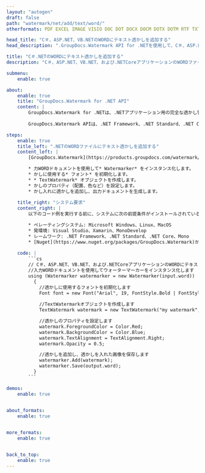 ```yaml
---
layout: "autogen"
draft: false
path: "watermark/net/add/text/word/"
otherformats: PDF EXCEL IMAGE VISIO DOC DOT DOCX DOCM DOTX DOTM RTF TXT XLSX XLSM XLTM XLT XLTX XLS XLSB XLAM SXC PPTX PPTM PPSX PPSM POTM POT POTX PPT PPS ODT BMP GIF JPEG JP2 PNG TIFF WEBP VSD VDX VSDX VSTX VSX VSSX VSDM VSSM VSTM VTX VDW VSS VST

head_title: "C＃、ASP.NET、VB.NETのWORDにテキスト透かしを追加する"
head_description: ".GroupDocs.Watermark API for .NETを使用して、C＃、ASP.NET、VB.NET、および.NETCoreアプリケーションのWORDファイルにテキストウォーターマークを追加するNETライブラリ."

title: "C＃.NETのWORDにテキスト透かしを追加する"
description: "C＃、ASP.NET、VB.NET、および.NETCoreアプリケーションのWORDファイルにテキスト透かしを追加します。必要に応じて、透かしのサイズ、フォントタイプ、回転角度、およびドキュメントページ上の透かしの位置を管理します。"

submenu:
    enable: true

about:
    enable: true
    title: "GroupDocs.Watermark for .NET API"
    content: |
        GroupDocs.Watermark for .NETは、.NETアプリケーション用の完全な透かし管理ソリューションです。開発者は、次のような透かし操作操作をすばやく実行できます。すべての一般的なファイル形式のドキュメント内から、さまざまな種類の透かしを追加、編集、検索、および削除します。 PDF、Microsoft Word、Excel、PowerPoint、Visio、Eメール、画像形式など、さまざまなドキュメントのテキストと画像の透かしの操作をサポートしています。
        
        GroupDocs.Watermark APIは、.NET Framework、.NET Standard、.NET Core、Mono、Xamarinを含むすべての主要なオペレーティングシステムとプラットフォームで十分にサポートされています。

steps:
    enable: true
    title_left: ".NETのWORDファイルにテキスト透かしを追加する"
    content_left: |
        [GroupDocs.Watermark](https://products.groupdocs.com/watermark/net/)を使用すると、.NET開発者は、いくつかの簡単な手順を実行することで、アプリケーションにテキスト透かしを簡単に追加できます。

        * 力WORDドキュメントを使用して* Watermarker* をインスタンス化します。
        * かしに使用する* フォント* を初期化します。
        * * TextWatermark* オブジェクトを作成します。
        * かしのプロパティ（配置、色など）を設定します。
        * かし入れに透かしを追加し、出力ドキュメントを生成します。
        
    title_right: "システム要求"
    content_right: |
        以下のコード例を実行する前に、システムに次の前提条件がインストールされていることを確認してください。

        * ペレーティングシステム: Microsoft Windows、Linux、MacOS
        * 発環境: Visual Studio、Xamarin、MonoDevelop
        * レームワーク: .NET Framework、.NET Standard、.NET Core、Mono
        * [Nuget](https://www.nuget.org/packages/GroupDocs.Watermark)から最新バージョンのGroupDocs.Watermarkfor.NETをダウンロードします。
        
    code: |
        ```cs
        // C＃、ASP.NET、VB.NET、および.NETCoreアプリケーションのWORDにテキスト透かしを追加します
        //入力WORDドキュメントを使用してウォーターマーカーをインスタンス化します
        using (Watermarker watermarker = new Watermarker(input.word))
          {
            //透かしに使用するフォントを初期化します
            Font font = new Font("Arial", 19, FontStyle.Bold | FontStyle.Italic);
            
            //TextWatermarkオブジェクトを作成します
            TextWatermark watermark = new TextWatermark("my watermark", font);

            //透かしのプロパティを設定します
            watermark.ForegroundColor = Color.Red;
            watermark.BackgroundColor = Color.Blue;
            watermark.TextAlignment = TextAlignment.Right;
            watermark.Opacity = 0.5;

            //透かしを追加し、透かしを入れた画像を保存します
            watermarker.Add(watermark);
            watermarker.Save(output.word);
          }
        ```        

demos:
    enable: true
        

about_formats:
    enable: true


more_formats:
    enable: true


back_to_top:
    enable: true
---
```

